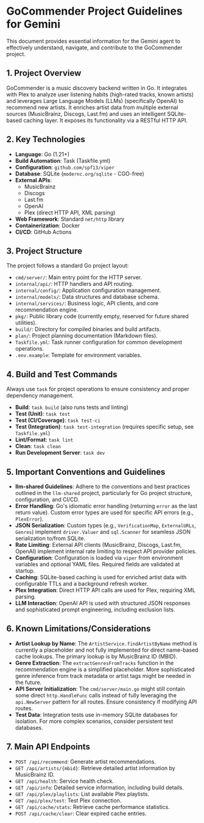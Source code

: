 # GoCommender Project Guidelines for Gemini

This document provides essential information for the Gemini agent to effectively understand, navigate, and contribute to the GoCommender project.

## 1. Project Overview

GoCommender is a music discovery backend written in Go. It integrates with Plex to analyze user listening habits (high-rated tracks, known artists) and leverages Large Language Models (LLMs) (specifically OpenAI) to recommend new artists. It enriches artist data from multiple external sources (MusicBrainz, Discogs, Last.fm) and uses an intelligent SQLite-based caching layer. It exposes its functionality via a RESTful HTTP API.

## 2. Key Technologies

*   **Language**: Go (1.21+)
*   **Build Automation**: Task (Taskfile.yml)
*   **Configuration**: `github.com/spf13/viper`
*   **Database**: SQLite (`modernc.org/sqlite` - CGO-free)
*   **External APIs**:
    *   MusicBrainz
    *   Discogs
    *   Last.fm
    *   OpenAI
    *   Plex (direct HTTP API, XML parsing)
*   **Web Framework**: Standard `net/http` library
*   **Containerization**: Docker
*   **CI/CD**: GitHub Actions

## 3. Project Structure

The project follows a standard Go project layout:

*   `cmd/server/`: Main entry point for the HTTP server.
*   `internal/api/`: HTTP handlers and API routing.
*   `internal/config/`: Application configuration management.
*   `internal/models/`: Data structures and database schema.
*   `internal/services/`: Business logic, API clients, and core recommendation engine.
*   `pkg/`: Public library code (currently empty, reserved for future shared utilities).
*   `build/`: Directory for compiled binaries and build artifacts.
*   `plan/`: Project planning documentation (Markdown files).
*   `Taskfile.yml`: Task runner configuration for common development operations.
*   `.env.example`: Template for environment variables.

## 4. Build and Test Commands

Always use `task` for project operations to ensure consistency and proper dependency management.

*   **Build**: `task build` (also runs tests and linting)
*   **Test (Unit)**: `task test`
*   **Test (CI/Coverage)**: `task test-ci`
*   **Test (Integration)**: `task test-integration` (requires specific setup, see `Taskfile.yml`)
*   **Lint/Format**: `task lint`
*   **Clean**: `task clean`
*   **Run Development Server**: `task dev`

## 5. Important Conventions and Guidelines

*   **llm-shared Guidelines**: Adhere to the conventions and best practices outlined in the `llm-shared` project, particularly for Go project structure, configuration, and CI/CD.
*   **Error Handling**: Go's idiomatic error handling (returning `error` as the last return value). Custom error types are used for specific API errors (e.g., `PlexError`).
*   **JSON Serialization**: Custom types (e.g., `VerificationMap`, `ExternalURLs`, `Genres`) implement `driver.Valuer` and `sql.Scanner` for seamless JSON serialization to/from SQLite.
*   **Rate Limiting**: External API clients (MusicBrainz, Discogs, Last.fm, OpenAI) implement internal rate limiting to respect API provider policies.
*   **Configuration**: Configuration is loaded via `viper` from environment variables and optional YAML files. Required fields are validated at startup.
*   **Caching**: SQLite-based caching is used for enriched artist data with configurable TTLs and a background refresh worker.
*   **Plex Integration**: Direct HTTP API calls are used for Plex, requiring XML parsing.
*   **LLM Interaction**: OpenAI API is used with structured JSON responses and sophisticated prompt engineering, including exclusion lists.

## 6. Known Limitations/Considerations

*   **Artist Lookup by Name**: The `ArtistService.findArtistByName` method is currently a placeholder and not fully implemented for direct name-based cache lookups. The primary lookup is by MusicBrainz ID (MBID).
*   **Genre Extraction**: The `extractGenresFromTracks` function in the recommendation engine is a simplified placeholder. More sophisticated genre inference from track metadata or artist tags might be needed in the future.
*   **API Server Initialization**: The `cmd/server/main.go` might still contain some direct `http.HandleFunc` calls instead of fully leveraging the `api.NewServer` pattern for all routes. Ensure consistency if modifying API routes.
*   **Test Data**: Integration tests use in-memory SQLite databases for isolation. For more complex scenarios, consider persistent test databases.

## 7. Main API Endpoints

*   `POST /api/recommend`: Generate artist recommendations.
*   `GET /api/artists/{mbid}`: Retrieve detailed artist information by MusicBrainz ID.
*   `GET /api/health`: Service health check.
*   `GET /api/info`: Detailed service information, including build details.
*   `GET /api/plex/playlists`: List available Plex playlists.
*   `GET /api/plex/test`: Test Plex connection.
*   `GET /api/cache/stats`: Retrieve cache performance statistics.
*   `POST /api/cache/clear`: Clear expired cache entries.
